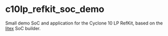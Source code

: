 c10lp_refkit_soc_demo
=====================

Small demo SoC and application for the Cyclone 10 LP RefKit, based on the [litex](https://github.com/enjoy-digital/litex) SoC builder.
